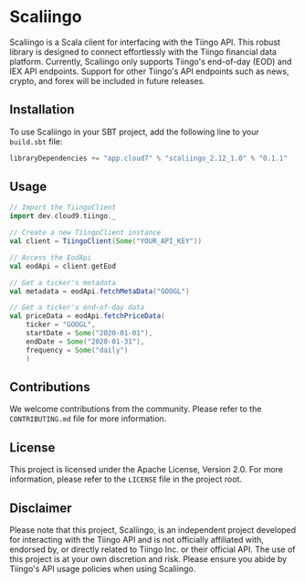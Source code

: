 # Scaliingo

Scaliingo is a Scala client for interfacing with the Tiingo API. This robust library is designed to connect effortlessly with the Tiingo financial data platform. Currently, Scaliingo only supports Tiingo's end-of-day (EOD) and IEX API endpoints. Support for other Tiingo's API endpoints such as news, crypto, and forex will be included in future releases.

## Installation

To use Scaliingo in your SBT project, add the following line to your `build.sbt` file:

``` scala
libraryDependencies += "app.cloud7" % "scaliingo_2.12_1.0" % "0.1.1"
```

## Usage

``` scala
// Import the TiingoClient
import dev.cloud9.tiingo._

// Create a new TiingoClient instance
val client = TiingoClient(Some("YOUR_API_KEY"))

// Access the EodApi
val eodApi = client.getEod

// Get a ticker's metadata
val metadata = eodApi.fetchMetaData("GOOGL")

// Get a ticker's end-of-day data
val priceData = eodApi.fetchPriceData(
    ticker = "GOOGL", 
    startDate = Some("2020-01-01"), 
    endDate = Some("2020-01-31"), 
    frequency = Some("daily")
    )
```

## Contributions

We welcome contributions from the community. Please refer to the `CONTRIBUTING.md` file for more information.

## License

This project is licensed under the Apache License, Version 2.0. For more information, please refer to the `LICENSE` file in the project root.

## Disclaimer

Please note that this project, Scaliingo, is an independent project developed for interacting with the Tiingo API and is not officially affiliated with, endorsed by, or directly related to Tiingo Inc. or their official API. The use of this project is at your own discretion and risk. Please ensure you abide by Tiingo's API usage policies when using Scaliingo.